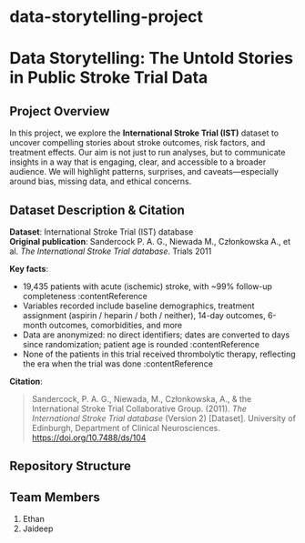 # data-storytelling-project

# Data Storytelling: The Untold Stories in Public Stroke Trial Data

## Project Overview  
In this project, we explore the **International Stroke Trial (IST)** dataset to uncover compelling stories about stroke outcomes, risk factors, and treatment effects. Our aim is not just to run analyses, but to communicate insights in a way that is engaging, clear, and accessible to a broader audience. We will highlight patterns, surprises, and caveats—especially around bias, missing data, and ethical concerns.

## Dataset Description & Citation

**Dataset**: International Stroke Trial (IST) database  
**Original publication**: Sandercock P. A. G., Niewada M., Członkowska A., et al. *The International Stroke Trial database*. Trials 2011

**Key facts**:  
- 19,435 patients with acute (ischemic) stroke, with ~99% follow-up completeness :contentReference  
- Variables recorded include baseline demographics, treatment assignment (aspirin / heparin / both / neither), 14-day outcomes, 6-month outcomes, comorbidities, and more 
- Data are anonymized: no direct identifiers; dates are converted to days since randomization; patient age is rounded :contentReference 
- None of the patients in this trial received thrombolytic therapy, reflecting the era when the trial was done :contentReference

**Citation**:

> Sandercock, P. A. G., Niewada, M., Członkowska, A., & the International Stroke Trial Collaborative Group. (2011). *The International Stroke Trial database* (Version 2) [Dataset]. University of Edinburgh, Department of Clinical Neurosciences. https://doi.org/10.7488/ds/104
  

## Repository Structure

## Team Members
1. Ethan
2. Jaideep

